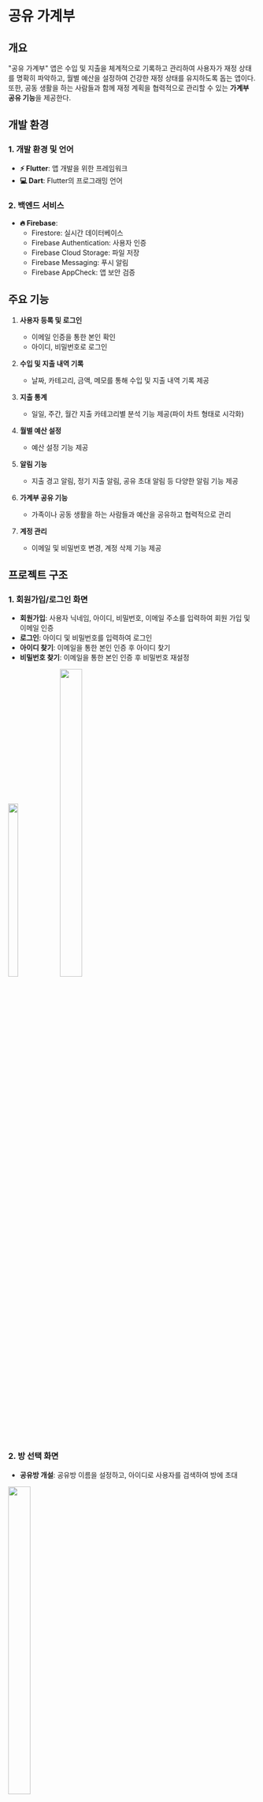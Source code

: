 # **공유 가계부**

## 개요
"공유 가계부" 앱은 수입 및 지출을 체계적으로 기록하고 관리하여 사용자가 재정 상태를 명확히 파악하고, 월별 예산을 설정하여 건강한 재정 상태를 유지하도록 돕는 앱이다. 또한, 공동 생활을 하는 사람들과 함께 재정 계획을 협력적으로 관리할 수 있는 **가계부 공유 기능**을 제공한다.


## 개발 환경
### 1. 개발 환경 및 언어
- **⚡ Flutter**: 앱 개발을 위한 프레임워크
- **💻 Dart**: Flutter의 프로그래밍 언어


### 2. 백엔드 서비스
- **🔥 Firebase**:
  - Firestore: 실시간 데이터베이스
  - Firebase Authentication: 사용자 인증
  - Firebase Cloud Storage: 파일 저장
  - Firebase Messaging: 푸시 알림
  - Firebase AppCheck: 앱 보안 검증


## 주요 기능
1. **사용자 등록 및 로그인**
   - 이메일 인증을 통한 본인 확인
   - 아이디, 비밀번호로 로그인

2. **수입 및 지출 내역 기록**
   - 날짜, 카테고리, 금액, 메모를 통해 수입 및 지출 내역 기록 제공

3. **지출 통계**
   - 일일, 주간, 월간 지출 카테고리별 분석 기능 제공(파이 차트 형태로 시각화)

4. **월별 예산 설정**
   - 예산 설정 기능 제공

5. **알림 기능**
   - 지출 경고 알림, 정기 지출 알림, 공유 초대 알림 등 다양한 알림 기능 제공

6. **가계부 공유 기능**
   - 가족이나 공동 생활을 하는 사람들과 예산을 공유하고 협력적으로 관리

7. **계정 관리**
   - 이메일 및 비밀번호 변경, 계정 삭제 기능 제공


## 프로젝트 구조
### 1. **회원가입/로그인 화면**
- **회원가입**: 사용자 닉네임, 아이디, 비밀번호, 이메일 주소를 입력하여 회원 가입 및 이메일 인증
- **로그인**: 아이디 및 비밀번호를 입력하여 로그인
- **아이디 찾기**: 이메일을 통한 본인 인증 후 아이디 찾기
- **비밀번호 찾기**: 이메일을 통한 본인 인증 후 비밀번호 재설정
<img src="https://github.com/user-attachments/assets/c529d6cb-3dd0-4ed5-9d93-ca528dcb7ddd" width="20%" height="30%">
<img src="https://github.com/user-attachments/assets/3e5b4adf-2f2d-4276-b04a-ed726f4102e1" width="30%" height="40%">

### 2. **방 선택 화면**
- **공유방 개설**: 공유방 이름을 설정하고, 아이디로 사용자를 검색하여 방에 초대
<img src="https://github.com/user-attachments/assets/82dca17c-e143-449a-a16a-1f55f96d3d86" width="30%" height="40%">

### 3. **수입 및 지출 내역 화면**
- **수입 및 지출 내역 조회**: 카테고리, 메모, 금액을 확인할 수 있으며, 이번 달 수입과 지출 총액을 확인
- **수입 및 지출 내역 작성**: 날짜, 카테고리, 금액, 메모를 통해 수입 및 지출 내역 기록
<img src="https://github.com/user-attachments/assets/bce41a90-fbad-4895-b5a6-d19d93bef8e1" width="30%" height="40%">
<img src="https://github.com/user-attachments/assets/030647de-a8df-44fa-ba66-d1dd6b8b7e08" width="30%" height="40%">
<img src="https://github.com/user-attachments/assets/4d6e1fad-f2c3-4a85-a0d6-9829fd58009f" width="30%" height="40%">

### 4. **파이 차트 화면**
- **카테고리별 분석**: 기간별로 지출 카테고리 분석 그래프(파이 차트) 제공
<img src="https://github.com/user-attachments/assets/29f0583a-6414-42fd-8027-93d23dd1b14b" width="30%" height="40%">

### 5. **예산 설정 화면**
- **월별 예산 설정**: 방마다 월별 예산을 설정하고 관리
<img src="https://github.com/user-attachments/assets/61861239-9798-4870-b7d2-9f59a77bcdfc" width="30%" height="40%">
<img src="https://github.com/user-attachments/assets/2b1c5bd1-4f5e-41cc-8918-d44d53a75239" width="30%" height="40%">

### 6. **설정 화면**
- **계정 관리**: 이메일, 비밀번호 변경 및 계정 삭제 기능 제공
- **프로필 편집**: 프로필 사진 변경과 닉네임 재설정 기능 제공
- **공유 설정**: 공유방 이름 수정 및 아이디를 통한 유저 초대 기능 제공
- **알림 설정**: 알림 기능 설정(지출 경고 알림, 정기 지출 알림, 초대 알림 등)
<img src="https://github.com/user-attachments/assets/14c6cc42-9468-41c4-af0d-8bc9b2beb59e" width="30%" height="40%">
<img src="https://github.com/user-attachments/assets/e04c4e04-614f-4b00-9dcf-42e4594dd77f" width="30%" height="40%">
<img src="https://github.com/user-attachments/assets/bdc88b8e-dd09-4767-b0a1-76e6a63d5be5" width="30%" height="40%">
<img src="https://github.com/user-attachments/assets/242a0c67-6f56-4ba8-87a6-1997fb91efd8" width="30%" height="40%">

## 기대 효과
- **소비 습관 개선:** 카테고리별 지출 분석 기능으로 불필요한 소비 줄이고 필요한 항목에 예산을 효율적으로 할당
- **재정 관리 협력 강화:** 가계부 공유 기능을 통해 공동 생활을 하는 사람들과 재정 계획을 협력적으로 관리
- **재정 안정성 확보:** 장기적인 재정 목표 달성에 기여

  

  

  

